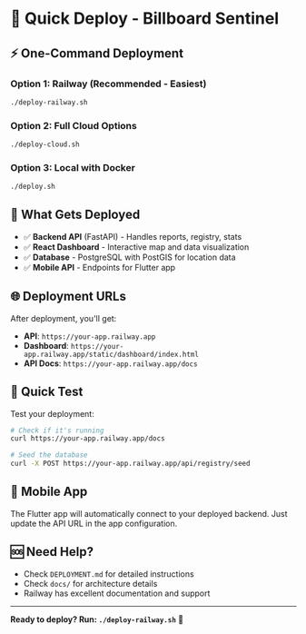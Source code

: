 # 🚀 Quick Deploy - Billboard Sentinel

## ⚡ One-Command Deployment

### Option 1: Railway (Recommended - Easiest)
```bash
./deploy-railway.sh
```

### Option 2: Full Cloud Options
```bash
./deploy-cloud.sh
```

### Option 3: Local with Docker
```bash
./deploy.sh
```

## 🎯 What Gets Deployed

- ✅ **Backend API** (FastAPI) - Handles reports, registry, stats
- ✅ **React Dashboard** - Interactive map and data visualization
- ✅ **Database** - PostgreSQL with PostGIS for location data
- ✅ **Mobile API** - Endpoints for Flutter app

## 🌐 Deployment URLs

After deployment, you'll get:
- **API**: `https://your-app.railway.app`
- **Dashboard**: `https://your-app.railway.app/static/dashboard/index.html`
- **API Docs**: `https://your-app.railway.app/docs`

## 🔧 Quick Test

Test your deployment:
```bash
# Check if it's running
curl https://your-app.railway.app/docs

# Seed the database
curl -X POST https://your-app.railway.app/api/registry/seed
```

## 📱 Mobile App

The Flutter app will automatically connect to your deployed backend. Just update the API URL in the app configuration.

## 🆘 Need Help?

- Check `DEPLOYMENT.md` for detailed instructions
- Check `docs/` for architecture details
- Railway has excellent documentation and support

---

**Ready to deploy? Run: `./deploy-railway.sh`** 🚀

